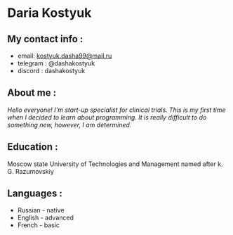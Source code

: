# Daria Kostyuk

## My contact info :

+ email: kostyuk.dasha99@mail.ru
+ telegram : @dashakostyuk
+ discord : dashakostyuk

## About me :
*Hello everyone! I'm start-up specialist for clinical trials. This is my first time when I decided to learn about programming. It is really difficult to do something new, however, I am determined.* 


## Education :
Moscow state University of Technologies and Management named after k. G. Razumovskiy  


## Languages :
+ Russian - native
+ English - advanced
+ French - basic
